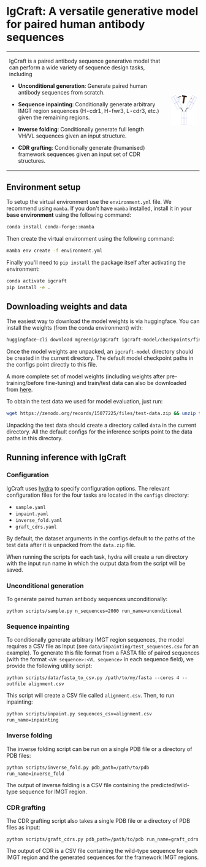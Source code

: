 # IgCraft: A versatile generative model for paired human antibody sequences

<style>
  table#logo-table td {
    border: none;
  }
</style>
<table id="logo-table" style="width: 100%;">
  <tr>
    <td style="vertical-align: top; padding-right: 20px;">

IgCraft is a paired antibody sequence generative model that can perform a wide variety of sequence design tasks, including

- **Unconditional generation**: Generate paired human antibody sequences from scratch.
- **Sequence inpainting**: Conditionally generate arbitrary IMGT region sequences (H-cdr1, H-fwr3, L-cdr3, etc.) given the remaining regions.
- **Inverse folding**: Conditionally generate full length VH/VL sequences given an input structure.
- **CDR grafting**: Conditionally generate (humanised) framework sequences given an input set of CDR structures.

    </td>
    <td>
      <img src="images/logo.png" alt="IgCraft schematic" width="200">
    </td>
  </tr>
</table>

## Environment setup

To setup the virtual environment use the `environment.yml` file. We recommend using `mamba`. If you don't have
`mamba` installed, install it in your **base environment** using the following command:

```bash
conda install conda-forge::mamba
```

Then create the virtual environment using the following command:

```bash
mamba env create -f environment.yml
```

Finally you'll need to `pip install` the package itself after activating the environment:

```bash
conda activate igcraft
pip install -e .
```

## Downloading weights and data

The easiest way to download the model weights is via huggingface. You can install the weights
(from the conda environment) with:

```bash
huggingface-cli download mgreenig/IgCraft igcraft-model/checkpoints/final.ckpt --local-dir .
````

Once the model weights are unpacked, an `igcraft-model` directory should be created in the current 
directory. The default model checkpoint paths in the configs point directly to this file. 

A more complete set of model weights (including weights after pre-training/before fine-tuning) 
and train/test data can also be downloaded from [here](https://zenodo.org/records/15077225).

To obtain the test data we used for model evaluation, just run:

```bash
wget https://zenodo.org/records/15077225/files/test-data.zip && unzip test-data.zip
```

Unpacking the test data should create a directory called `data` in the current directory.
All the default configs for the inference scripts point to the data paths in this directory.

## Running inference with IgCraft

### Configuration

IgCraft uses [hydra](https://hydra.cc) to specify configuration options. The relevant configuration
files for the four tasks are located in the `configs` directory:

- `sample.yaml`
- `inpaint.yaml`
- `inverse_fold.yaml`
- `graft_cdrs.yaml`

By default, the dataset arguments in the configs default to the paths of the test data after it is unpacked
from the `data.zip` file.

When running the scripts for each task, hydra will create a run directory with the input run name 
in which the output data from the script will be saved. 

### Unconditional generation

To generate paired human antibody sequences unconditionally:

```
python scripts/sample.py n_sequences=2000 run_name=unconditional
```

### Sequence inpainting

To conditionally generate arbitrary IMGT region sequences, the model requires a CSV file as input (see `data/inpainting/test_sequences.csv` 
for an example). To generate this file format from a FASTA file of paired sequences (with the format `<VH sequence>:<VL sequence>` in
each sequence field), we provide the following utility script:

```
python scripts/data/fasta_to_csv.py /path/to/my/fasta --cores 4 --outfile alignment.csv
```

This script will create a CSV file called `alignment.csv`. Then, to run inpainting:

```
python scripts/inpaint.py sequences_csv=alignment.csv run_name=inpainting
```

### Inverse folding

The inverse folding script can be run on a single PDB file or a directory of PDB files:

``` 
python scripts/inverse_fold.py pdb_path=/path/to/pdb run_name=inverse_fold
```

The output of inverse folding is a CSV file containing the predicted/wild-type sequence for IMGT region.

### CDR grafting

The CDR grafting script also takes a single PDB file or a directory of PDB files as input:

```
python scripts/graft_cdrs.py pdb_path=/path/to/pdb run_name=graft_cdrs
```

The output of CDR is a CSV file containing the wild-type sequence for each IMGT region and the generated
sequences for the framework IMGT regions.